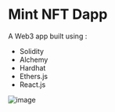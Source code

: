 # Mint NFT Dapp

A Web3 app built using :

-  Solidity
-  Alchemy
-  Hardhat
-  Ethers.js
-  React.js


![image](https://user-images.githubusercontent.com/54351909/175289180-0d6d55b5-2b26-4068-b59e-43ed8191b84a.png)
